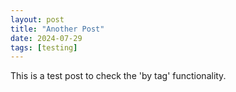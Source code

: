 ```yaml
---
layout: post
title: "Another Post"
date: 2024-07-29
tags: [testing]
---
```


This is a test post to check the 'by tag' functionality.
